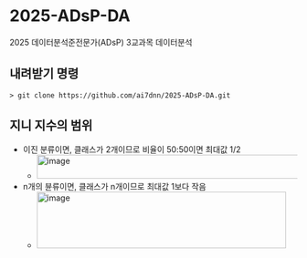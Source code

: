 # 2025-ADsP-DA
2025 데이터분석준전문가(ADsP) 3교과목 데이터분석

## 내려받기 명령
```
> git clone https://github.com/ai7dnn/2025-ADsP-DA.git
```
## 지니 지수의 범위
- 이진 분류이면, 클래스가 2개이므로 비율이 50:50이면 최대값 1/2
  - <img width="613" height="42" alt="image" src="https://github.com/user-attachments/assets/beaee32a-1ca0-45d5-955e-048ec300750b" />
- n개의 뷴류이면, 클래스가 n개이므로 최대값 1보다 작음
  - <img width="436" height="99" alt="image" src="https://github.com/user-attachments/assets/24040ba4-e02a-432b-b6e7-080ab125518b" />
 

